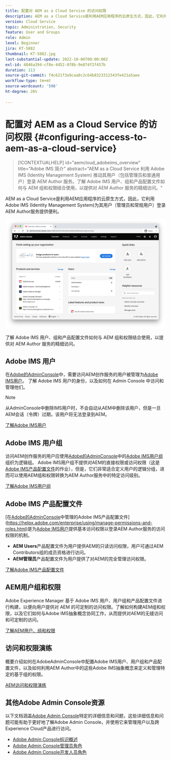 ```yaml
---
title: 配置对 AEM as a Cloud Service 的访问权限
description: AEM as a Cloud Service是利用AEM应用程序的云原生方式，因此，它利用Adobe IMS (Identity Management System)促进管理员和常规用户用户登录AEM Author服务。 了解Adobe IMS用户、用户组和产品配置文件如何与AEM组和权限结合使用，以提供对AEM Author的特定访问。
version: Cloud Service
topic: Administration, Security
feature: User and Groups
role: Admin
level: Beginner
jira: KT-5882
thumbnail: KT-5882.jpg
last-substantial-update: 2022-10-06T00:00:00Z
exl-id: 4846a394-cf8e-4d52-8f8b-9e874f2f457b
duration: 113
source-git-commit: f4c621f3a9caa8c2c64b8323312343fe421a5aee
workflow-type: tm+mt
source-wordcount: '598'
ht-degree: 26%

---
```


# 配置对 AEM as a Cloud Service 的访问权限 {#configuring-access-to-aem-as-a-cloud-service}

>[!CONTEXTUALHELP]
>id="aemcloud_adobeims_overview"
>title="Adobe IMS 简介"
>abstract="AEM as a Cloud Service 利用 Adobe IMS (Identity Management System) 推动其用户（包括管理员和普通用户）登录 AEM Author 服务。了解 Adobe IMS 用户、组和产品配置文件如何与 AEM 组和权限结合使用，以提供对 AEM Author 服务的精细访问。"

AEM as a Cloud Service是利用AEM应用程序的云原生方式，因此，它利用Adobe IMS (Identity Management System)为其用户（管理员和常规用户）登录AEM Author服务提供便利。

![Adobe Admin Console](./assets/hero.png)

了解 Adobe IMS 用户、组和产品配置文件如何与 AEM 组和权限结合使用，以提供对 AEM Author 服务的精细访问。

## Adobe IMS 用户

在[Adobe的AdminConsole](https://adminconsole.adobe.com)中，需要访问AEM创作服务的用户被管理为[Adobe IMS用户](https://helpx.adobe.com/cn/enterprise/using/set-up-identity.html)。 了解 Adobe IMS 用户的身份，以及如何在 Admin Console 中访问和管理他们。

>[!NOTE]
>
>从AdminConsole中删除IMS用户时，不会自动从AEM中删除该用户，但是一旦AEM会话（令牌）过期，该用户将无法登录到AEM。


[了解Adobe IMS用户](./adobe-ims-users.md)

## Adobe IMS 用户组

访问AEM创作服务的用户应使用[Adobe的AdminConsole](https://adminconsole.adobe.com)中的[Adobe IMS用户组](https://helpx.adobe.com/cn/enterprise/using/user-groups.html)组织为逻辑组。 Adobe IMS用户组不提供对AEM的直接权限或访问权限（这是[Adobe IMS产品配置文件](#adobe-ims-product-profiles)的作业），但是，它们非常适合定义用户的逻辑分组，进而可以使用AEM组和权限转换为AEM Author服务中的特定访问级别。

[了解Adobe IMS用户组](./adobe-ims-user-groups.md)

## Adobe IMS 产品配置文件

[在[Adobe的AdminConsole](https://adminconsole.adobe.com)中管理的Adobe IMS产品配置文件](https://helpx.adobe.com/enterprise/using/manage-permissions-and-roles.html)是为[Adobe IMS用户](#adobe-ims-users)提供基本访问权限以登录AEM Author服务的访问权限的机制。

+ __AEM Users__&#x200B;产品配置文件为用户提供AEM的只读访问权限，用户可通过AEM Contributors组的成员资格进行访问。
+ __AEM管理员__&#x200B;产品配置文件为用户提供了对AEM的完全管理访问权限。

[了解Adobe IMS产品配置文件](./adobe-ims-product-profiles.md)

## AEM用户组和权限

Adobe Experience Manager 基于 Adobe IMS 用户、用户组和产品配置文件进行构建，以便向用户提供对 AEM 的可定制的访问权限。了解如何构建AEM组和权限，以及它们如何与Adobe IMS抽象概念协同工作，从而提供对AEM的无缝访问和可定制的访问。

[了解AEM用户、组和权限](./aem-users-groups-and-permissions.md)

## 访问和权限演练

概要介绍如何在AdobeAdminConsole中配置Adobe IMS用户、用户组和产品配置文件，以及如何利用AEM Author中的这些Adobe IMS抽象概念来定义和管理特定的基于组的权限。

[AEM访问和权限演练](./walk-through.md)

## 其他Adobe Admin Console资源

以下文档涵盖[Adobe Admin Console](https://adminconsole.adobe.com)特定的详细信息和问题，这些详细信息和问题可能有助于更好地了解Adobe Admin Console，并使用它来管理用户以及跨Experience Cloud产品进行访问。

+ [Adobe Admin Console标识概述](https://helpx.adobe.com/cn/enterprise/using/identity.html)
+ [Adobe Admin Console管理员角色](https://helpx.adobe.com/enterprise/using/admin-roles.html)
+ [Adobe Admin Console开发人员角色](https://helpx.adobe.com/enterprise/using/manage-developers.html)
